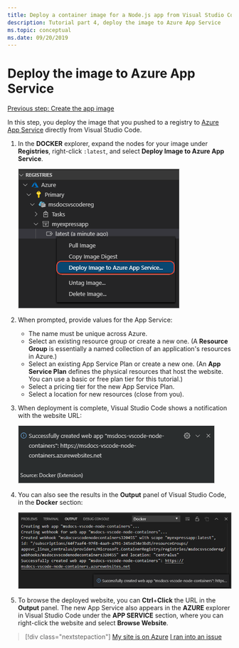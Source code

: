 ```yaml
---
title: Deploy a container image for a Node.js app from Visual Studio Code
description: Tutorial part 4, deploy the image to Azure App Service
ms.topic: conceptual
ms.date: 09/20/2019
---
```


# Deploy the image to Azure App Service

[Previous step: Create the app image](tutorial-vscode-docker-node-03.md)

In this step, you deploy the image that you pushed to a registry to [Azure App Service](https://azure.microsoft.com/services/app-service/) directly from Visual Studio Code.

1. In the **DOCKER** explorer, expand the nodes for your image under **Registries**, right-click `:latest`, and select **Deploy Image to Azure App Service**.

    ![Deploy From the Explorer](media/deploy-containers/deploy-image-command.png)

1. When prompted, provide values for the App Service:

    - The name must be unique across Azure.
    - Select an existing resource group or create a new one. (A **Resource Group** is essentially a named collection of an application's resources in Azure.)
    - Select an existing App Service Plan or create a new one. (An **App Service Plan** defines the physical resources that host the website. You can use a basic or free plan tier for this tutorial.)
    - Select a pricing tier for the new App Service Plan.
    - Select a location for new resources (close from you).

1. When deployment is complete, Visual Studio Code shows a notification with the website URL:

    ![Successful deployment message](media/deploy-containers/deploy-successful.png)

1. You can also see the results in the **Output** panel of Visual Studio Code, in the **Docker** section:

    ![Successful deployment output](media/deploy-containers/deploy-output.png)

1. To browse the deployed website, you can **Ctrl**+**Click** the URL in the **Output** panel. The new App Service also appears in the **AZURE** explorer in Visual Studio Code under the **APP SERVICE** section, where you can right-click the website and select **Browse Website**.

> [!div class="nextstepaction"]
> [My site is on Azure](tutorial-vscode-docker-node-05.md) [I ran into an issue](https://www.research.net/r/PWZWZ52?tutorial=docker-extension&step=deploy-app)
